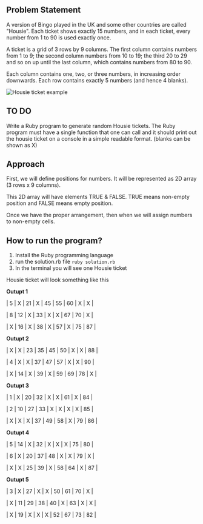 ## **Problem Statement**

A version of Bingo played in the UK and some other countries are called "Housie". Each ticket shows exactly 15 numbers, and in each ticket, every number from 1 to 90 is used exactly once.

A ticket is a grid of 3 rows by 9 columns. The first column contains numbers from 1 to 9; the second column numbers from 10 to 19; the third 20 to 29 and so on up until the last column, which contains numbers from 80 to 90.

Each column contains one, two, or three numbers, in increasing order downwards. Each row contains exactly 5 numbers (and hence 4 blanks).

![Housie ticket example](https://i.etsystatic.com/25144557/r/il/b8a290/3753597032/il_794xN.3753597032_4j6n.jpg)

## **TO DO**

Write a Ruby program to generate random Housie tickets. The Ruby program must have a single function that one can call and it should print out the housie ticket on a console in a simple readable format. (blanks can be shown as X)


## **Approach**

First, we will define positions for numbers. It will be represented as 2D array (3 rows x 9 columns).

This 2D array will have elements TRUE & FALSE. TRUE means non-empty position and FALSE means empty position.

Once we have the proper arrangement, then when we will assign numbers to non-empty cells.


## **How to run the program?**

1) Install the Ruby programming language
2) run the solution.rb file `ruby solution.rb`
3) In the terminal you will see one Housie ticket

Housie ticket will look something like this

**Outupt 1**

|  5 |  X | 21 |  X | 45 | 55 | 60 |  X |  X |

|  8 | 12 |  X | 33 |  X |  X | 67 | 70 |  X |

|  X | 16 |  X | 38 |  X | 57 |  X | 75 | 87 |


**Outupt 2**

|  X |  X | 23 | 35 | 45 | 50 |  X |  X | 88 |

|  4 |  X |  X | 37 | 47 | 57 |  X |  X | 90 |

|  X | 14 |  X | 39 |  X | 59 | 69 | 78 |  X |

**Outupt 3**

|  1 |  X | 20 | 32 |  X |  X | 61 |  X | 84 |

|  2 | 10 | 27 | 33 |  X |  X |  X |  X | 85 |

|  X |  X |  X | 37 | 49 | 58 |  X | 79 | 86 |


**Outupt 4**

|  5 | 14 |  X | 32 |  X |  X |  X | 75 | 80 |

|  6 |  X | 20 | 37 | 48 |  X |  X | 79 |  X |

|  X |  X | 25 | 39 |  X | 58 | 64 |  X | 87 |


**Outupt 5**

|  3 |  X | 27 |  X |  X | 50 | 61 | 70 |  X |

|  X | 11 | 29 | 38 | 40 |  X | 63 |  X |  X |

|  X | 19 |  X |  X |  X | 52 | 67 | 73 | 82 |
